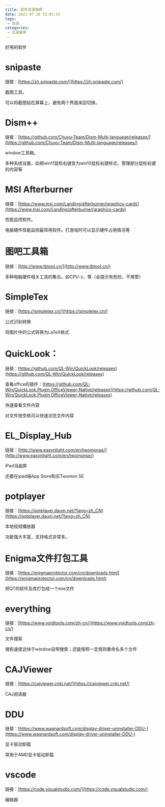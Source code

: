 ```yaml
---
title: 软件资源推荐
date: 2023-07-30 15:02:53
tags:
 - 资源
categories:
 - 资源推荐
---
```


好用的软件

<!--more-->

# snipaste

链接：[https://zh.snipaste.com/](https://zh.snipaste.com/)

截图工具。

可以将截图贴在屏幕上，避免两个界面来回切换。

 

# Dism++

链接：[https://github.com/Chuyu-Team/Dism-Multi-language/releases/](https://github.com/Chuyu-Team/Dism-Multi-language/releases/)

window工具箱。

多种系统设置，如把win11鼠标右键变为win10鼠标右键样式，管理部分鼠标右键的内容等

 

# MSI Afterburner

链接：[https://www.msi.com/Landing/afterburner/graphics-cards](https://www.msi.com/Landing/afterburner/graphics-cards)

性能监控软件。

电脑硬件性能监控最常用软件。打游戏时可以显示硬件占用情况等

 

# 图吧工具箱

链接：[http://www.tbtool.cn/](http://www.tbtool.cn/)

多种电脑硬件相关工具的集合。如CPU-z，等（会提示有危险，不用管）

 

# SimpleTex

链接：[https://simpletex.cn/](https://simpletex.cn/)

公式识别转换

将图片中的公式转换为LaTeX格式

 

# QuickLook：

链接：[https://github.com/QL-Win/QuickLook/releases](https://github.com/QL-Win/QuickLook/releases)

查看office的插件：[https://github.com/QL-Win/QuickLook.Plugin.OfficeViewer-Native/releases](https://github.com/QL-Win/QuickLook.Plugin.OfficeViewer-Native/releases)

快速查看文件内容

对文件按空格可以快速浏览文件内容

 

# EL_Display_Hub

链接：[http://www.easynlight.com/en/twomonse/](http://www.easynlight.com/en/twomonse/)

iPad当副屏

还要在ipad端App Store购买Twomon SE

 

# potplayer

链接：[https://potplayer.daum.net/?lang=zh_CN](https://potplayer.daum.net/?lang=zh_CN)

本地视频播放器

功能强大丰富，支持格式非常多。

 

# Enigma文件打包工具

链接：[https://enigmaprotector.com/cn/downloads.html](https://enigmaprotector.com/cn/downloads.html)

把QT的软件及库打包成一个exe文件

 

# everything

链接：[https://www.voidtools.com/zh-cn/](https://www.voidtools.com/zh-cn/)

文件搜索

搜索速度远快于window自带搜索；还能按照一定规则重命名多个文件

 

# CAJViewer

链接：[https://cajviewer.cnki.net/](https://cajviewer.cnki.net/)

CAJ阅读器

 

# DDU

链接：[https://www.wagnardsoft.com/display-driver-uninstaller-DDU-](https://www.wagnardsoft.com/display-driver-uninstaller-DDU-)

显卡驱动卸载

常用于AMD显卡驱动卸载

 

# vscode

链接：[https://code.visualstudio.com/](https://code.visualstudio.com/)

编辑器
